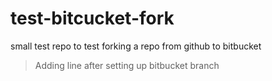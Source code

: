 # test-bitcucket-fork

small test repo to test forking a repo from github to bitbucket

> Adding line after setting up bitbucket branch
